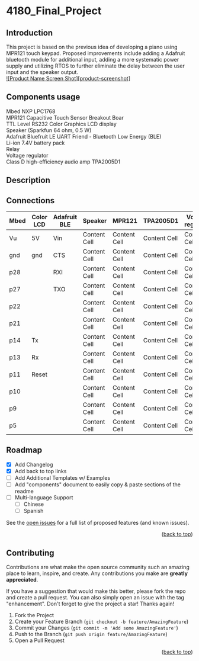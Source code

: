 # 4180_Final_Project

## Introduction

This project is based on the previous idea of developing a piano using MPR121 touch keypad. Proposed improvements include adding a Adafruit bluetooth module for additional input, adding a more systematic power supply and utilizing RTOS to further eliminate the delay between the user input and the speaker output.<br />
[![Product Name Screen Shot][product-screenshot]](https://example.com)

## Components usage

Mbed NXP LPC1768 <br />
MPR121 Capacitive Touch Sensor Breakout Boar <br />
TTL Level RS232 Color Graphics LCD display <br />
Speaker (Sparkfun 64 ohm, 0.5 W) <br />
Adafruit Bluefruit LE UART Friend - Bluetooth Low Energy (BLE) <br />
Li-ion 7.4V battery pack <br />
Relay <br />
Voltage regulator <br />
Class D high-efficiency audio amp TPA2005D1 <br />

## Description


## Connections

| Mbed  | Color LCD | Adafruit BLE | Speaker | MPR121 | TPA2005D1 | Voltage regulator | Relay |
| --- | --- | ---| --- | --- | ---| --- | --- |
| Vu | 5V  | Vin  | Content Cell  | Content Cell  | Content Cell  | Content Cell  | Content Cell  |
| gnd | gnd  | CTS  | Content Cell  | Content Cell  | Content Cell  | Content Cell  | Content Cell  |
| p28 |   | RXI  | Content Cell  | Content Cell  | Content Cell  | Content Cell  | Content Cell  |
| p27 |   | TXO  | Content Cell  | Content Cell  | Content Cell  | Content Cell  | Content Cell  |
| p22 |   |   | Content Cell  | Content Cell  | Content Cell  | Content Cell  | Content Cell  |
| p21 |   |   | Content Cell  | Content Cell  | Content Cell  | Content Cell  | Content Cell  |
| p14 | Tx  |   | Content Cell  | Content Cell  | Content Cell  | Content Cell  | Content Cell  |
| p13 | Rx  |   | Content Cell  | Content Cell  | Content Cell  | Content Cell  | Content Cell  |
| p11 | Reset  |   | Content Cell  | Content Cell  | Content Cell  | Content Cell  | Content Cell  |
| p10 |   |   | Content Cell  | Content Cell  | Content Cell  | Content Cell  | Content Cell  |
| p9 |   |   | Content Cell  | Content Cell  | Content Cell  | Content Cell  | Content Cell  |
| p5 |   |   | Content Cell  | Content Cell  | Content Cell  | Content Cell  | Content Cell  |


<!-- ROADMAP -->
## Roadmap

- [x] Add Changelog
- [x] Add back to top links
- [ ] Add Additional Templates w/ Examples
- [ ] Add "components" document to easily copy & paste sections of the readme
- [ ] Multi-language Support
    - [ ] Chinese
    - [ ] Spanish

See the [open issues](https://github.com/othneildrew/Best-README-Template/issues) for a full list of proposed features (and known issues).

<p align="right">(<a href="#readme-top">back to top</a>)</p>



<!-- CONTRIBUTING -->
## Contributing

Contributions are what make the open source community such an amazing place to learn, inspire, and create. Any contributions you make are **greatly appreciated**.

If you have a suggestion that would make this better, please fork the repo and create a pull request. You can also simply open an issue with the tag "enhancement".
Don't forget to give the project a star! Thanks again!

1. Fork the Project
2. Create your Feature Branch (`git checkout -b feature/AmazingFeature`)
3. Commit your Changes (`git commit -m 'Add some AmazingFeature'`)
4. Push to the Branch (`git push origin feature/AmazingFeature`)
5. Open a Pull Request

<p align="right">(<a href="#readme-top">back to top</a>)</p>

